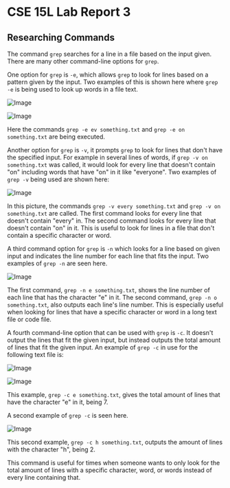 # CSE 15L Lab Report 3

## Researching Commands
The command `grep` searches for a line in a file based on the input given. There are many other command-line options for `grep`. 

One option for `grep` is `-e`, which allows `grep` to look for lines based on a pattern given by the input. Two examples of this is shown here where `grep -e` is being used to look up words in a file text.

![Image](Code_0510_1335_37.png)

![Image](Code_0510_0926_50.png)

Here the commands `grep -e ev something.txt` and `grep -e on something.txt` are being executed.

Another option for `grep` is `-v`, it prompts `grep` to look for lines that don't have the specified input. For example in several lines of words, if `grep -v on something.txt` was called, it would look for every line that doesn't contain "on" including words that have "on" in it like "everyone". Two examples of `grep -v` being used are shown here:

![Image](Code_0509_015318.png)

In this picture, the commands `grep -v every something.txt` and `grep -v on something.txt` are called. The first command looks for every line that doesn't contain "every" in. The second command looks for every line that doesn't contain "on" in it. This is useful to look for lines in a file that don't contain a specific character or word.

A third command option for `grep` is `-n` which looks for a line based on given input and indicates the line number for each line that fits the input. Two examples of `grep -n` are seen here.

![Image](Code_0509_015500.png)

The first command, `grep -n e something.txt`, shows the line number of each line that has the character "e" in it. The second command, `grep -n o something.txt`, also outputs each line's line number. This is especially useful when looking for lines that have a specific character or word in a long text file or code file.

A fourth command-line option that can be used with `grep` is `-c`. It doesn't output the lines that fit the given input, but instead outputs the total amount of lines that fit the given input. An example of `grep -c` in use for the following text file is:

![Image](Code_0509_015929.png)

![Image](Code_0509_015912.png)

This example, `grep -c e something.txt`, gives the total amount of lines that have the character "e" in it, being 7.

A second example of `grep -c` is seen here.

![Image](Code_0509_015915.png)

This second example, `grep -c h something.txt`, outputs the amount of lines with the character "h", being 2.

This command is useful for times when someone wants to only look for the total amount of lines with a specific character, word, or words instead of every line containing that.


